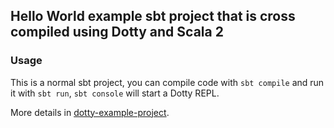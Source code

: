 ## Hello World example sbt project that is cross compiled using Dotty and Scala 2

### Usage

This is a normal sbt project, you can compile code with `sbt compile` and run it
with `sbt run`, `sbt console` will start a Dotty REPL.

More details in [dotty-example-project](https://github.com/lampepfl/dotty-example-project/blob/master/README.md).
